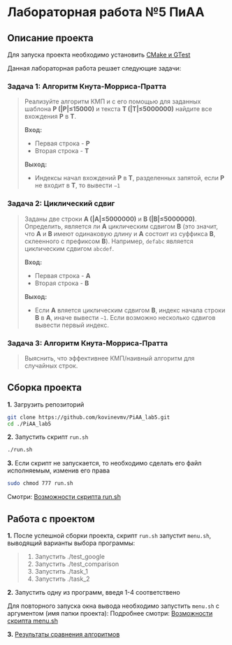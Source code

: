 # Лабораторная работа №5 ПиАА

## Описание проекта

Для запуска проекта необходимо установить [CMake и GTest](doc/howtoinstall.md)

Данная лабораторная работа решает следующие задачи:

### Задача 1: Алгоритм Кнута-Морриса-Пратта

 > Реализуйте алгоритм КМП и с его помощью для заданных шаблона **P (|P|≤15000)** и текста **T (|T|≤5000000)** найдите все вхождения **P** в **T**.
 > 
 > **Вход:**
 >  * Первая строка - **P** 
 >  * Вторая строка - **T**
 > 
 > 
 > **Выход:**
 >  * Индексы начал вхождений **P** в **T**, разделенных запятой, если **P** не входит в **T**, то вывести `−1`


### Задача 2: Циклический сдвиг

 > Заданы две строки **A (|A|≤5000000)** и **B (|B|≤5000000)**.
 > Определить, является ли **А** циклическим сдвигом **В** (это значит, что **А** и **В** имеют одинаковую длину и **А** состоит из суффикса **В**, склеенного с префиксом **В**). Например, ```defabc``` является циклическим сдвигом ```abcdef```.
 > 
 > **Вход:**
 >  * Первая строка - **A**
 >  * Вторая строка - **B**
 > 
 > 
 > **Выход:**
 >  * Если **A** вляется циклическим сдвигом **B**, индекс начала строки **B** в **A**, иначе вывести `−1`. Если возможно несколько сдвигов вывести первый индекс.

 
 ### Задача 3: Алгоритм Кнута-Морриса-Пратта

 > Выяснить, что эффективнее КМП/наивный алгоритм для случайных строк.



## Сборка проекта

**1.** Загрузить репозиторий

```bash
git clone https://github.com/kovinevmv/PiAA_lab5.git
cd ./PiAA_lab5
```

**2.** Запустить скрипт `run.sh`

```bash
./run.sh
```

**3.** Если скрипт не запускается, то необходимо сделать его файл исполняемым, изменив его права

```bash
sudo chmod 777 run.sh
```

Смотри: [Возможности скрипта run.sh](doc/aboutscripts.md)

## Работа с проектом
 
**1.** После успешной сборки проекта, скрипт `run.sh` запустит `menu.sh`, выводящий варианты выбора программы:

 > 1. Запустить ./test_google     
 > 2. Запустить ./test_comparison 
 > 3. Запустить ./task_1          
 > 4. Запустить ./task_2  


**2.**  Запустить одну из программ, введя 1-4 соответствено

  Для повторного запуска окна вывода необходимо запустить `menu.sh` с аргументом (имя папки проекта):
  Подробнее смотри: [Возможности скрипта menu.sh](doc/aboutscripts.md)


 **3.**  [Результаты сравнения алгоритмов](doc/results.md)
 
        
